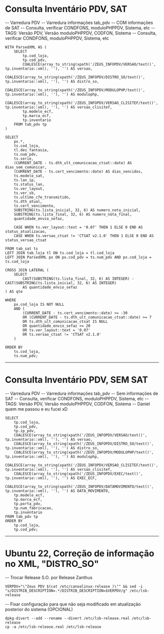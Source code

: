 # Consulta Inventário PDV, SAT

-- Varredura PDV
-- Varredura informações tab_pdv
-- COM informações de SAT
-- Consulta, verificar CONDFONS, moduloPHPPDV, Sistema, etc
-- TAGS: Versão PDV, Versão moduloPHPPDV, CODFON, Sistema
-- Consulta, verificar CONDFONS, moduloPHPPDV, Sistema, etc
```
WITH ParsedXML AS (
    SELECT 
        tp.cod_loja,
        tp.cod_pdv,
        COALESCE(array_to_string(xpath('/ZEUS_INFOPDV/VERSAO/text()', tp.inventario::xml), ''), '') AS versao,
        COALESCE(array_to_string(xpath('/ZEUS_INFOPDV/DISTRO_SO/text()', tp.inventario::xml), ''), '') AS distro_so,
        COALESCE(array_to_string(xpath('/ZEUS_INFOPDV/MODULOPHP/text()', tp.inventario::xml), ''), '') AS modulophp,
        COALESCE(array_to_string(xpath('/ZEUS_INFOPDV/VERSAO_CLISITEF/text()', tp.inventario::xml), ''), '') AS versao_clisitef,
        tp.modelo_ecf,
        tp.marca_ecf,
        tp.inventario
    FROM tab_pdv tp
)

SELECT 
    px.*,
    ts.cod_loja,
    tl.des_fantasia,
    ts.num_pdv,
    ts.serie,
    (CURRENT_DATE - ts.dth_ult_comunicacao_ctsat::date) AS dias_sem_comunicar,
    (CURRENT_DATE - ts.cert_vencimento::date) AS dias_vencidos,
    ts.modelo_sat,
    ts.lan_ip,
    ts.status_lan,
    ts.ver_layout,
    ts.ver_sb,
    ts.ultimo_cfe_transmitido,
    ts.dth_atual,
    ts.cert_vencimento,
    SUBSTRING(ts.lista_inicial, 32, 6) AS numero_nota_inicial,
    SUBSTRING(ts.lista_final, 32, 6) AS numero_nota_final,
    quantidade_envio_sefaz,

    CASE WHEN ts.ver_layout::text = '0.07' THEN 1 ELSE 0 END AS status_atualizacao,
    CASE WHEN ts.versao_ctsat != 'CTSAT v2.1.0' THEN 1 ELSE 0 END AS status_versao_ctsat

FROM tab_sat ts
LEFT JOIN tab_loja tl ON ts.cod_loja = tl.cod_loja 
LEFT JOIN ParsedXML px ON px.cod_pdv = ts.num_pdv AND px.cod_loja = ts.cod_loja

CROSS JOIN LATERAL (
    SELECT 
        CAST(SUBSTRING(ts.lista_final, 32, 6) AS INTEGER) - CAST(SUBSTRING(ts.lista_inicial, 32, 6) AS INTEGER) 
        AS quantidade_envio_sefaz
) AS qte

WHERE
    px.cod_loja IS NOT NULL 
    AND (
        (CURRENT_DATE - ts.cert_vencimento::date) >= -30
        OR (CURRENT_DATE - ts.dth_ult_comunicacao_ctsat::date) >= 7
        OR ts.dth_ult_comunicacao_ctsat IS NULL
        OR quantidade_envio_sefaz >= 20
        OR ts.ver_layout::text = '0.07'
        OR ts.versao_ctsat != 'CTSAT v2.1.0'
    )

ORDER BY 
    ts.cod_loja,
    ts.num_pdv;
```
-----------------------------------------------------------------------------------------------------------------

# Consulta Inventário PDV, SEM SAT

-- Varredura PDV
-- Varredura informações tab_pdv
-- Sem informações de SAT
-- Consulta, verificar CONDFONS, moduloPHPPDV, Sistema, etc
-- TAGS: Versão PDV, Versão moduloPHPPDV, CODFON, Sistema
-- Daniel quem me passou e eu fucei xD
```
SELECT
	tp.cod_loja,
	tp.cod_pdv,
	tp.ip_pdv,
	COALESCE(array_to_string(xpath('/ZEUS_INFOPDV/VERSAO/text()', tp.inventario::xml), ''), '') AS versao,
	COALESCE(array_to_string(xpath('/ZEUS_INFOPDV/DISTRO_SO/text()', tp.inventario::xml), ''), '') AS distro_so,
	COALESCE(array_to_string(xpath('/ZEUS_INFOPDV/MODULOPHP/text()', tp.inventario::xml), ''), '') AS modulophp,
	COALESCE(array_to_string(xpath('/ZEUS_INFOPDV/VERSAO_CLISITEF/text()', tp.inventario::xml), ''), '') AS versao_clisitef,
	COALESCE(array_to_string(xpath('/ZEUS_INFOPDV/EXEC/text()', tp.inventario::xml), ''), '') AS EXEC_ECF,
	COALESCE(array_to_string(xpath('/ZEUS_INFOPDV/DATAMOVIMENTO/text()', tp.inventario::xml), ''), '') AS DATA_MOVIMENTO,
	tp.modelo_ecf,
	tp.marca_ecf,
	tp.porta_pdv, 
	tp.num_fabricacao,
	tp.inventario
FROM tab_pdv tp
ORDER BY 
    tp.cod_loja,
    tp.cod_pdv;
```
_______________________________

# Ubuntu 22, Correção de informação no XML, "DISTRO_SO"

-- Trocar Release S.O. por Release Zanthus
```
VERPDV="\"Zeus PDV $(cat /etc/canoalinux-release )\"" && sed -i "s/DISTRIB_DESCRIPTION=.*/DISTRIB_DESCRIPTION=$VERPDV/g" /etc/lsb-release
```
-- Fixar configuração para que não seja modificado em atualização posterior do sistema (OPCIONAL)
```
dpkg-divert --add --rename --divert /etc/lsb-release.real /etc/lsb-release
cp -a /etc/lsb-release.real /etc/lsb-release
```
